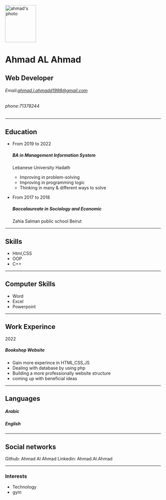 <img src="profilea.jpg" alt="ahmad's photo" style="height: 120px; width:100px;"/>




# Ahmad AL Ahmad
## Web Developer
###### Email:ahmad.l.ahmadd1998@gmail.com
###### phone:71378244
---
## Education
* From 2019 to 2022
  ##### BA in Management Information System
  Lebanese University Hadath
    * Improving in problem-solving
    * Improving in programming logic
    * Thinking in many & different ways to solve 

* From 2017 to 2018 
  ##### Baccalaureate in Sociology and Economic
  Zahia Salman public school Beirut

---
## Skills
* Html,CSS
* OOP
* C++
---
## Computer Skills
* Word
* Excel 
* Powerpoint
---
## Work Experince
2022 
##### Bookshop Website 
* Gain more experince in HTML,CSS,JS
* Dealing with database by using php
* Building a more professionally website structure 
* coming up with beneficial ideas

---
## Languages
##### Arabic 
##### English
---
## Social networks
Github: Ahmad Al Ahmad
Linkedin: Ahmad.Al.Ahmad

---
### Interests
* Technology
* gym





